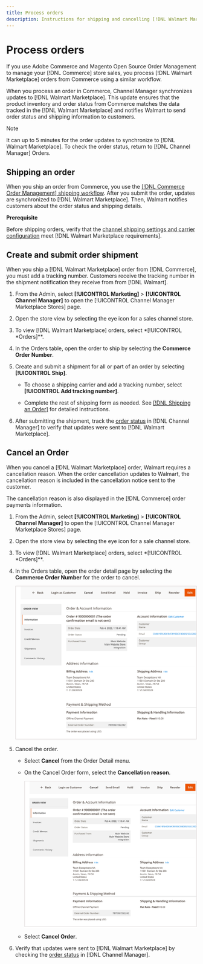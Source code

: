 ```yaml
---
title: Process orders
description: Instructions for shipping and cancelling [!DNL Walmart Marketplace] orders from Adobe Commerce and Magento Open Source.
---
```


# Process orders

If you use Adobe Commerce and Magento Open Source Order Management to manage your [!DNL Commerce] store sales, you process [!DNL Walmart Marketplace] orders from Commerce using a similar workflow.

When you process an order in Commerce, Channel Manager synchronizes updates to [!DNL Walmart Marketplace]. This update ensures that the product inventory and order status from Commerce matches the data tracked in the [!DNL Walmart Marketplace] and notifies Walmart to send order status and shipping information to customers.

>[!NOTE]
>
> It can up to 5 minutes for the order updates to synchronize to [!DNL Walmart Marketplace]. To check the order status, return to [!DNL Channel Manager] Orders.

## Shipping an order

When you ship an order from Commerce, you use the [[!DNL Commerce Order Management] shipping workflow](https://docs.magento.com/user-guide/sales/order-ship.html). After you submit the order, updates are synchronized to [!DNL Walmart Marketplace]. Then, Walmart notifies customers about the order status and shipping details.

**Prerequisite**

Before shipping orders, verify that the [channel shipping settings and carrier configuration](map-shipping-carriers.md) meet [!DNL Walmart Marketplace requirements].

## Create and submit order shipment

When you ship a [!DNL Walmart Marketplace] order from [!DNL Commerce], you must add a tracking number. Customers receive the tracking number in the shipment notification they receive from from [!DNL Walmart]. 

1. From the Admin, select **[!UICONTROL Marketing]** > **[!UICONTROL Channel Manager]** to open the [!UICONTROL Channel Manager Marketplace Stores] page.

1. Open the store view by selecting the eye icon for a sales channel store.

1. To view [!DNL Walmart Marketplace] orders, select *[!UICONTROL *Orders]**.

1. In the Orders table, open the order to ship by selecting the **Commerce Order Number**.

1. Create and submit a shipment for all or part of an order by selecting **[!UICONTROL Ship]**.

   - To choose a shipping carrier and add a tracking number, select **[!UICONTROL Add tracking number]**.
   
   - Complete the rest of shipping form as needed. See [[!DNL Shipping an Order]](https://docs.magento.com/user-guide/sales/order-ship.html) for detailed instructions.

1. After submitting the shipment, track the [order status](manage-orders.md#about-order-status) in [!DNL Channel Manager] to verify that updates were sent to [!DNL Walmart Marketplace].

## Cancel an Order

When you cancel a [!DNL Walmart Marketplace] order, Walmart requires a cancellation reason. When the order cancellation updates to Walmart, the cancellation reason is included in the cancellation notice sent to the customer.

The cancellation reason is also displayed in the [!DNL Commerce] order payments information.

1. From the Admin, select **[!UICONTROL Marketing]** > **[!UICONTROL Channel Manager]** to open the [!UICONTROL Channel Manager Marketplace Stores] page.

1. Open the store view by selecting the eye icon for a sale channel store.

1. To view [!DNL Walmart Marketplace] orders, select *[!UICONTROL *Orders]**.

1. In the Orders table, open the order detail page by selecting the **Commerce Order Number** for the order to cancel.

   ![Commerce Order detail view for a Walmart Marketplace order](assets/order-detail-with-external-order-id.png)

1. Cancel the order.

   - Select **Cancel** from the Order Detail menu.

   - On the Cancel Order form, select the **Cancellation reason**.

      ![Commerce Order detail view for a Walmart Marketplace order](assets/order-detail-with-external-order-id.png)

   - Select **Cancel Order**.

1. Verify that updates were sent to [!DNL Walmart Marketplace] by checking the [order status](manage-orders.md#about-order-status) in [!DNL Channel Manager].
